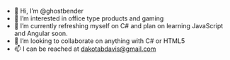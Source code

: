 - 👋 Hi, I’m @ghostbender
- 👀 I’m interested in office type products and gaming
- 🌱 I’m currently refreshing myself on C# and plan on learning JavaScript and Angular soon.
- 💞️ I’m looking to collaborate on anything with C# or HTML5
- 📫 I can be reached at dakotabdavis@gmail.com

<!---
ghostbender/ghostbender is a ✨ special ✨ repository because its `README.md` (this file) appears on your GitHub profile.
You can click the Preview link to take a look at your changes.
--->
